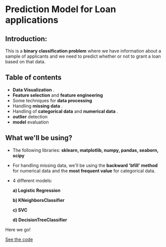 # Prediction Model for Loan applications

## Introduction:

This is a  **binary classification problem** where we have information about a sample of applicants and we need to predict whether or not to grant a loan based on that data.

## Table of contents

* **Data Visualization** .
* **Feature selection** and **feature engineering**   
* Some techniques for **data processing**
* Handling **missing data** .
* Handling of **categorical data** and **numerical data** .
* **outlier** detection
* **model** evaluation

## What we'll be using?

* The following libraries: **sklearn, matplotlib, numpy, pandas, seaborn, scipy**

* For handling missing data, we'll be using the **backward 'bfill' method** for numerical data and the **most frequent value** for categorical data.

* 4 different models:

    **a) Logistic Regression**
    
    **b) KNeighborsClassifier**
    
    **c) SVC**
    
    **d) DecisionTreeClassifier**
    
Here we go!

[See the code](https://github.com/thecodemancer/Prediction-Model-for-Loan-applications/blob/49c8c3ca3cc73a31d51925c019847c08ab2da64f/Prediction_Model_for_Loan_applications.ipynb)
